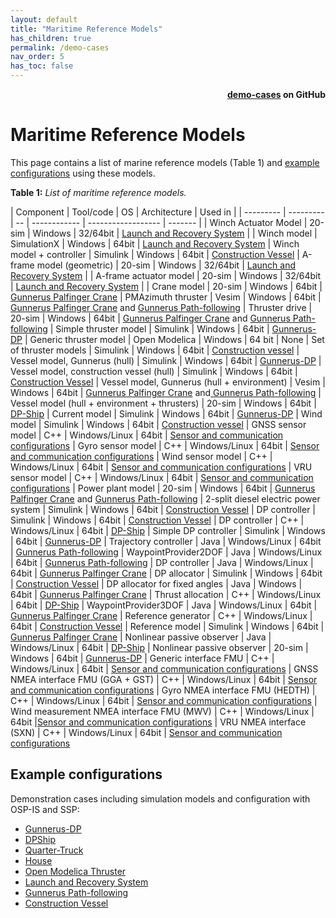 ```yaml
---
layout: default
title: "Maritime Reference Models"
has_children: true
permalink: /demo-cases
nav_order: 5
has_toc: false
---
```

<div style="text-align: right">
    <b>
        <a href="https://github.com/open-simulation-platform/demo-cases">demo-cases</a>   
        on GitHub
    </b>
</div>

# Maritime Reference Models

This page contains a list of marine reference models (Table 1) and [example configurations](#example-configurations) using these models.

**Table 1:** *List of maritime reference models.*

| Component | Tool/code | OS | Architecture | Used in |
| --------- | --------- | -- | ------------ | ------------------ | ------- |
| Winch Actuator Model | 20-sim | Windows | 32/64bit | [Launch and Recovery System](https://github.com/open-simulation-platform/demo-cases/tree/master/lars) |
| Winch model | SimulationX | Windows | 64bit | [Launch and Recovery System](https://github.com/open-simulation-platform/demo-cases/tree/master/lars)
| Winch model + controller | Simulink | Windows | 64bit | [Construction Vessel](https://github.com/open-simulation-platform/demo-cases/tree/master/construction-vessel)
| A-frame model (geometric) | 20-sim | Windows | 32/64bit | [Launch and Recovery System](https://github.com/open-simulation-platform/demo-cases/tree/master/lars) |
| A-frame actuator model | 20-sim | Windows | 32/64bit | [Launch and Recovery System](https://github.com/open-simulation-platform/demo-cases/tree/master/lars) |
| Crane model | 20-sim | Windows | 64bit | [Gunnerus Palfinger Crane](https://github.com/open-simulation-platform/demo-cases/tree/master/gunnerus-palfinger-crane)
| PMAzimuth thruster | Vesim | Windows | 64bit | [Gunnerus Palfinger Crane](https://github.com/open-simulation-platform/demo-cases/tree/master/gunnerus-palfinger-crane) and [Gunnerus Path-following](https://github.com/open-simulation-platform/demo-cases/tree/master/gunnerus-waypoint-following)
| Thruster drive | 20-sim | Windows | 64bit | [Gunnerus Palfinger Crane](https://github.com/open-simulation-platform/demo-cases/tree/master/gunnerus-palfinger-crane) and [Gunnerus Path-following](https://github.com/open-simulation-platform/demo-cases/tree/master/gunnerus-waypoint-following)
| Simple thruster model | Simulink | Windows | 64bit | [Gunnerus-DP](https://github.com/open-simulation-platform/demo-cases/tree/master/gunnerus-dp)
| Generic thruster model | Open Modelica | Windows | 64 bit | None
| Set of thruster models | Simulink | Windows | 64bit | [Construction vessel](https://github.com/open-simulation-platform/demo-cases/tree/master/construction-vessel)
| Vessel model, Gunnerus (hull) | Simulink | Windows | 64bit | [Gunnerus-DP](https://github.com/open-simulation-platform/demo-cases/tree/master/gunnerus-dp)
| Vessel model, construction vessel (hull) | Simulink | Windows | 64bit | [Construction Vessel](https://github.com/open-simulation-platform/demo-cases/tree/master/construction-vessel)
| Vessel model, Gunnerus (hull + environment) | Vesim | Windows | 64bit | [Gunnerus Palfinger Crane](https://github.com/open-simulation-platform/demo-cases/tree/master/gunnerus-palfinger-crane) and[ Gunnerus Path-following](https://github.com/open-simulation-platform/demo-cases/tree/master/gunnerus-waypoint-following)
| Vessel model (hull + environment + thrusters) | 20-sim | Windows | 64bit | [DP-Ship](https://github.com/open-simulation-platform/demo-cases/tree/master/dp-ship)
| Current model | Simulink | Windows | 64bit | [Gunnerus-DP](https://github.com/open-simulation-platform/demo-cases/tree/master/gunnerus-dp)
| Wind model | Simulink | Windows | 64bit | [Construction vessel](https://github.com/open-simulation-platform/demo-cases/tree/master/construction-vessel)
| GNSS sensor model | C++ | Windows/Linux | 64bit | [Sensor and communication configurations](https://github.com/open-simulation-platform/demo-cases/tree/master/sensors-and-senders)
| Gyro sensor model | C++ | Windows/Linux | 64bit | [Sensor and communication configurations](https://github.com/open-simulation-platform/demo-cases/tree/master/sensors-and-senders)
| Wind sensor model | C++ | Windows/Linux | 64bit | [Sensor and communication configurations](https://github.com/open-simulation-platform/demo-cases/tree/master/sensors-and-senders)
| VRU sensor model | C++ | Windows/Linux | 64bit | [Sensor and communication configurations](https://github.com/open-simulation-platform/demo-cases/tree/master/sensors-and-senders)
| Power plant model | 20-sim | Windows | 64bit | [Gunnerus Palfinger Crane](https://github.com/open-simulation-platform/demo-cases/tree/master/gunnerus-palfinger-crane) and [Gunnerus Path-following](https://github.com/open-simulation-platform/demo-cases/tree/master/gunnerus-waypoint-following)
| 2-split diesel electric power system | Simulink | Windows | 64bit | [Construction Vessel](https://github.com/open-simulation-platform/demo-cases/tree/master/construction-vessel)
| DP controller | Simulink | Windows | 64bit | [Construction Vessel](https://github.com/open-simulation-platform/demo-cases/tree/master/construction-vessel)
| DP controller | C++ | Windows/Linux | 64bit | [DP-Ship](https://github.com/open-simulation-platform/demo-cases/tree/master/dp-ship)
| Simple DP controller | Simulink | Windows | 64bit | [Gunnerus-DP](https://github.com/open-simulation-platform/demo-cases/tree/master/gunnerus-dp)
| Trajectory controller | Java | Windows/Linux | 64bit | [Gunnerus Path-following](https://github.com/open-simulation-platform/demo-cases/tree/master/gunnerus-waypoint-following)
| WaypointProvider2DOF | Java | Windows/Linux | 64bit | [Gunnerus Path-following](https://github.com/open-simulation-platform/demo-cases/tree/master/gunnerus-waypoint-following)
| DP controller | Java | Windows/Linux | 64bit | [Gunnerus Palfinger Crane](https://github.com/open-simulation-platform/demo-cases/tree/master/gunnerus-palfinger-crane) 
| DP allocator | Simulink | Windows | 64bit | [Construction Vessel](https://github.com/open-simulation-platform/demo-cases/tree/master/construction-vessel)
| DP allocator for fixed angles | Java | Windows | 64bit | [Gunnerus Palfinger Crane](https://github.com/open-simulation-platform/demo-cases/tree/master/gunnerus-palfinger-crane) 
| Thrust allocation | C++ | Windows/Linux | 64bit | [DP-Ship](https://github.com/open-simulation-platform/demo-cases/tree/master/dp-ship)
| WaypointProvider3DOF | Java | Windows/Linux | 64bit | [Gunnerus Palfinger Crane](https://github.com/open-simulation-platform/demo-cases/tree/master/gunnerus-palfinger-crane) 
| Reference generator | C++ | Windows/Linux | 64bit | [Construction Vessel](https://github.com/open-simulation-platform/demo-cases/tree/master/construction-vessel)
| Reference model | Simulink | Windows | 64bit | [Gunnerus Palfinger Crane](https://github.com/open-simulation-platform/demo-cases/tree/master/gunnerus-palfinger-crane) 
| Nonlinear passive observer | Java | Windows/Linux | 64bit | [DP-Ship](https://github.com/open-simulation-platform/demo-cases/tree/master/dp-ship)
| Nonlinear passive observer | 20-sim | Windows | 64bit | [Gunnerus-DP](https://github.com/open-simulation-platform/demo-cases/tree/master/gunnerus-dp)
| Generic interface FMU | C++ | Windows/Linux | 64bit | [Sensor and communication configurations](https://github.com/open-simulation-platform/demo-cases/tree/master/sensors-and-senders)
| GNSS NMEA interface FMU (GGA + GST) | C++ | Windows/Linux | 64bit | [Sensor and communication configurations](https://github.com/open-simulation-platform/demo-cases/tree/master/sensors-and-senders)
| Gyro NMEA interface FMU (HEDTH) | C++ | Windows/Linux | 64bit | [Sensor and communication configurations](https://github.com/open-simulation-platform/demo-cases/tree/master/sensors-and-senders)
| Wind measurement NMEA interface FMU (MWV) | C++ | Windows/Linux | 64bit |[Sensor and communication configurations](https://github.com/open-simulation-platform/demo-cases/tree/master/sensors-and-senders)
| VRU NMEA interface (SXN) | C++ | Windows/Linux | 64bit | [Sensor and communication configurations](https://github.com/open-simulation-platform/demo-cases/tree/master/sensors-and-senders)

## Example configurations

Demonstration cases including simulation models and configuration with OSP-IS and SSP:

- [Gunnerus-DP](./cosim-demo-app/Gunnerus-DP)
- [DPShip](./cosim-demo-app/DPShip)
- [Quarter-Truck](./cosim-demo-app/Quarter-Truck)
- [House](./cosim-demo-app/House)
- [Open Modelica Thruster](./cosim-demo-app/Open-Modelica-Thruster)
- [Launch and Recovery System](./cosim-demo-app/lars)
- [Gunnerus Path-following](./cosim-demo-app/gunnerus-path-following)
- [Construction Vessel](./cosim-demo-app/Construction-Vessel)
